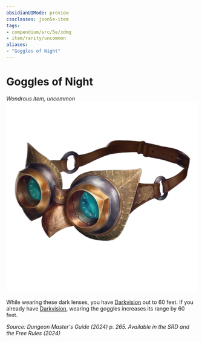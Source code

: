 ```yaml
---
obsidianUIMode: preview
cssclasses: json5e-item
tags:
- compendium/src/5e/xdmg
- item/rarity/uncommon
aliases: 
- "Goggles of Night"
---
```

# Goggles of Night
*Wondrous item, uncommon*  
![](/3-Mechanics/CLI/items/img/goggles-of-night.webp#right)


While wearing these dark lenses, you have [Darkvision](senses.md#Darkvision) out to 60 feet. If you already have [Darkvision](senses.md#Darkvision), wearing the goggles increases its range by 60 feet.

*Source: Dungeon Master's Guide (2024) p. 265. Available in the <span title='Systems Reference Document (5.2)'>SRD</span> and the Free Rules (2024)*